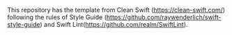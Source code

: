 This repository has the template from Clean Swift (https://clean-swift.com/) following the rules of Style Guide (https://github.com/raywenderlich/swift-style-guide) and Swift Lint(https://github.com/realm/SwiftLint).
